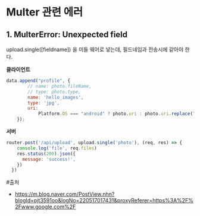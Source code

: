 # Multer 관련 에러
## 1. MulterError: Unexpected field
upload.single([fieldname]) 을 미들 웨어로 넣는데,
필드네임과 전송시에 같아야 한다.

**클라이언트**
```js
data.append("profile", {
        // name: photo.fileName,
        // type: photo.type,
        name: 'hello_images',
        type: 'jpg',
        uri:
            Platform.OS === "android" ? photo.uri : photo.uri.replace("file://", "")
    });
```

**서버**
```js
router.post('/api/upload', upload.single('photo'), (req, res) => {
    console.log('file', req.files)
    res.status(200).json({
      message: 'success!',
    })
  })
```

#출처
- https://m.blog.naver.com/PostView.nhn?blogId=pjt3591oo&logNo=220517017431&proxyReferer=https%3A%2F%2Fwww.google.com%2F
